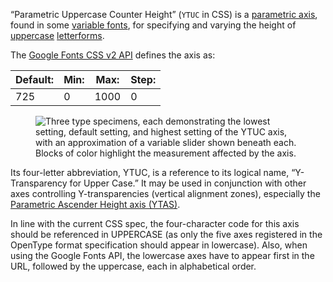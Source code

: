 
“Parametric Uppercase Counter Height” (`YTUC` in CSS) is a [parametric axis](/glossary/parametric_axis), found in some [variable fonts](/glossary/variable_fonts), for specifying and varying the height of [uppercase](/glossary/uppercase_lowercase) [letterforms](/glossary/letterform).

The [Google Fonts CSS v2 API](https://developers.google.com/fonts/docs/css2) defines the axis as:

| Default: | Min: | Max: | Step: |
| --- | --- | --- | --- |
| 725 | 0 | 1000 | 0 |

<figure>

![Three type specimens, each demonstrating the lowest setting, default setting, and highest setting of the YTUC axis, with an approximation of a variable slider shown beneath each. Blocks of color highlight the measurement affected by the axis.](images/thumbnail.svg)

</figure>

Its four-letter abbreviation, YTUC, is a reference to its logical name, “Y-Transparency for Upper Case.” It may be used in conjunction with other axes controlling Y-transparencies (vertical alignment zones), especially the [Parametric Ascender Height axis (YTAS)](/glossary/ytas_axis).

In line with the current CSS spec, the four-character code for this axis should be referenced in UPPERCASE (as only the five axes registered in the OpenType format specification should appear in lowercase). Also, when using the Google Fonts API, the lowercase axes have to appear first in the URL, followed by the uppercase, each in alphabetical order.
